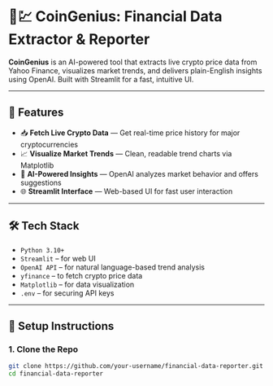 # 🧠💹 CoinGenius: Financial Data Extractor & Reporter

**CoinGenius** is an AI-powered tool that extracts live crypto price data from Yahoo Finance, visualizes market trends, and delivers plain-English insights using OpenAI. Built with Streamlit for a fast, intuitive UI.

---

## 🚀 Features

- 📥 **Fetch Live Crypto Data** — Get real-time price history for major cryptocurrencies
- 📈 **Visualize Market Trends** — Clean, readable trend charts via Matplotlib
- 🧠 **AI-Powered Insights** — OpenAI analyzes market behavior and offers suggestions
- 🌐 **Streamlit Interface** — Web-based UI for fast user interaction

---

## 🛠️ Tech Stack

- `Python 3.10+`
- `Streamlit` – for web UI
- `OpenAI API` – for natural language-based trend analysis
- `yfinance` – to fetch crypto price data
- `Matplotlib` – for data visualization
- `.env` – for securing API keys

---

## 🔧 Setup Instructions

### 1. Clone the Repo

```bash
git clone https://github.com/your-username/financial-data-reporter.git
cd financial-data-reporter
